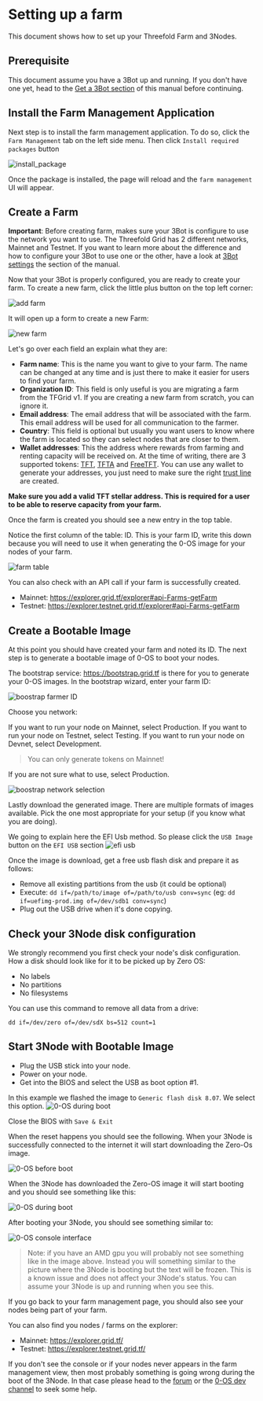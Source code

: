 # Setting up a farm

This document shows how to set up your Threefold Farm and 3Nodes.

## Prerequisite

This document assume you have a 3Bot up and running. If you don't have one yet, head to the [Get a 3Bot section](3bot.md) of this manual before continuing.

## Install the Farm Management Application

Next step is to install the farm management application. To do so, click the `Farm Management` tab on the left side menu.
Then click `Install required packages` button

![install_package](./img/install_packages.png)

Once the package is installed, the page will reload and the `farm management` UI will appear.

## Create a Farm

**Important**:
Before creating farm, makes sure your 3Bot is configure to use the network you want to use. The Threefold Grid has 2 different networks, Mainnet and Testnet. If you want to learn more about the difference and how to configure your 3Bot to use one or the other, have a look at [3Bot settings](3bot_settings.md#manage-identities) the section of the manual.

Now that your 3Bot is properly configured, you are ready to create your farm. To create a new farm, click the little plus button on the top left corner:

![add farm](./img/add_farm.png)

It will open up a form to create a new Farm:

![new farm](./img/new_farm.png)

Let's go over each field an explain what they are:

* **Farm name**: This is the name you want to give to your farm. The name can be changed at any time and is just there to make it easier for users to find your farm.
* **Organization ID**: This field is only useful is you are migrating a farm from the TFGrid v1. If you are creating a new farm from scratch, you can ignore it.
* **Email address**: The email address that will be associated with the farm. This email address will be used for all communication to the farmer.
* **Country**: This field is optional but usually you want users to know where the farm is located so they can select nodes that are closer to them.
* **Wallet addresses**: This the address where rewards from farming and renting capacity will be received on. At the time of writing, there are 3 supported tokens: [TFT](https://wiki.threefold.io/#/terms_conditions_griduser?id=_5-use-of-threefold-tokens), [TFTA](https://wiki.threefold.io/#/terms_conditions_griduser?id=_5-use-of-threefold-tokens) and [FreeTFT](https://manual2.threefold.io/#/getting_started?id=claim-your-freetft). You can use any wallet to generate your addresses, you just need to make sure the right [trust line](https://www.stellar.org/developers/guides/concepts/assets.html) are created.

**Make sure you add a valid TFT stellar address. This is required for a user to be able to reserve capacity from your farm.**

Once the farm is created you should see a new entry in the top table.

Notice the first column of the table: ID. This is your farm ID, write this down because you will need to use it when generating the 0-OS image for your nodes of your farm.

![farm table](./img/farm_table.png)

You can also check with an API call if your farm is successfully created.
- Mainnet: https://explorer.grid.tf/explorer#api-Farms-getFarm
- Testnet: https://explorer.testnet.grid.tf/explorer#api-Farms-getFarm

## Create a Bootable Image

At this point you should have created your farm and noted its ID. The next step is to generate a bootable image of 0-OS to boot your nodes.

The bootstrap service: https://bootstrap.grid.tf is there for you to generate your 0-OS images.
In the bootstrap wizard, enter your farm ID:

![boostrap farmer ID](./img/bootstap_farmid.png)

Choose you network:

If you want to run your node on Mainnet, select Production.
If you want to run your node on Testnet, select Testing.
If you want to run your node on Devnet, select Development.

> You can only generate tokens on Mainnet!

If you are not sure what to use, select Production.

![boostrap network selection](./img/bootstap_network.png)

Lastly download the generated image. There are multiple formats of images available. Pick the one most appropriate for your setup (if you know what you are doing).

We going to explain here the EFI Usb method. So please click the `USB Image` button on the `EFI USB` section
![efi usb](./img/efi-usb-option.png)

Once the image is download, get a free usb flash disk and prepare it as follows:
- Remove all existing partitions from the usb (it could be optional)
- Execute: `dd if=/path/to/image of=/path/to/usb conv=sync` (eg: `dd if=uefimg-prod.img of=/dev/sdb1 conv=sync`)
- Plug out the USB drive when it's done copying.

## Check your 3Node disk configuration

We strongly recommend you first check your node's disk configuration.
How a disk should look like for it to be picked up by Zero OS:
- No labels
- No partitions
- No filesystems

You can use this command to remove all data from a drive:

`dd if=/dev/zero of=/dev/sdX bs=512 count=1`

## Start 3Node with Bootable Image
- Plug the USB stick into your node.
- Power on your node.
- Get into the BIOS and select the USB as boot option #1.

In this example we flashed the image to `Generic flash disk 8.07`. We select this option.
![0-OS during boot](./img/bios_setting_zos.jpg)

Close the BIOS with `Save & Exit`

When the reset happens you should see the following. When your 3Node is successfully connected to the internet it will start downloading the Zero-Os image.

![0-OS before boot](./img/zos_before_boot.jpg)

When the 3Node has downloaded the Zero-OS image it will start booting and you should see something like this:

![0-OS during boot](./img/zos_during_boot.png)

After booting your 3Node, you should see something similar to:

![0-OS console interface](./img/zui.png)

> Note: if you have an AMD gpu you will probably not see something like in the image above. Instead you will something similar to the picture where the 3Node is booting but the text will be frozen. This is a known issue and does not affect your 3Node's status. You can assume your 3Node is up and running when you see this.

If you go back to your farm management page, you should also see your nodes being part of your farm.

You can also find you nodes / farms on the explorer:
- Mainnet: https://explorer.grid.tf/
- Testnet: https://explorer.testnet.grid.tf/

If you don't see the console or if your nodes never appears in the farm management view, then most probably something is going wrong during the boot of the 3Node. In that case please head to the [forum](https://forum.threefold.io/c/technical-discussion/zero-os/8) or the [0-OS dev channel](https://t.me/zero_os_tech) to seek some help.
